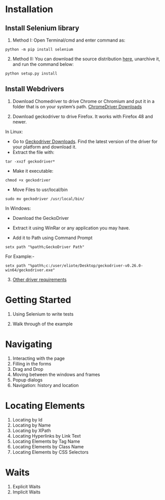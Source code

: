 # Installation

## Install Selenium library

1. Method I: Open Terminal/cmd and enter command as:

```python -m pip install selenium```

2. Method II: You can download the source distribution [here](https://pypi.org/project/selenium/), unarchive it, and run the command below:

```python setup.py install```

## Install Webdrivers
1. Download Chomedriver to drive Chrome or Chromium and put it in a folder that is on your system’s path.
[ChromeDriver Downloads](https://sites.google.com/a/chromium.org/chromedriver/downloads)

2. Download geckodriver to drive Firefox. It works with Firefox 48 and newer.

In Linux:

- Go to [Geckodriver Downloads](https://github.com/mozilla/geckodriver). Find the latest version of the driver for your platform and download it.
- Extract the file with:

```tar -xvzf geckodriver*```

- Make it executable:

```chmod +x geckodriver```

- Move Files to usr/local/bin

```sudo mv geckodriver /usr/local/bin/```

In Windows:
- Download the GeckoDriver

- Extract it using WinRar or any application you may have.

- Add it to Path using Command Prompt

```setx path "%path%;GeckoDriver Path"```

For Example:-

```setx path "%path%;c:/user/eliote/Desktop/geckodriver-v0.26.0-win64/geckodriver.exe"```



3. [Other driver requirements](https://www.selenium.dev/documentation/en/webdriver/driver_requirements/)

# Getting Started
1. Using Selenium to write tests

2. Walk through of the example

# Navigating
1. Interacting with the page
2. Filling in the forms
3. Drag and Drop
4. Moving between the windows and frames
5. Popup dialogs
6. Navigation: history and location

# Locating Elements
1. Locating by Id
2. Locating by Name
3. Locating by XPath
4. Locating Hyperlinks by Link Text
5. Locating Elements by Tag Name
6. Locating Elements by Class Name
7. Locating Elements by CSS Selectors

# Waits
1. Explicit Waits
2. Implicit Waits
